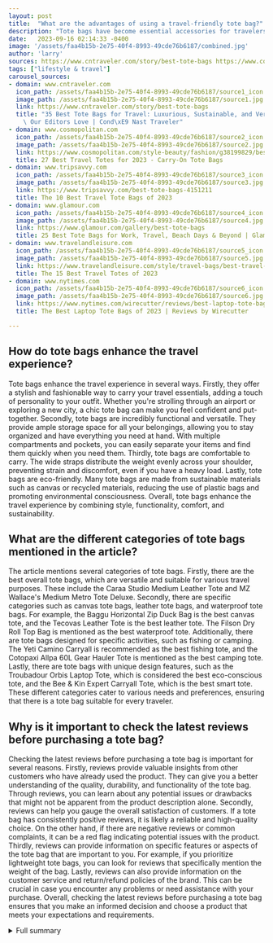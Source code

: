 ```yaml
---
layout: post
title:  "What are the advantages of using a travel-friendly tote bag?"
description: "Tote bags have become essential accessories for travelers, offering both style and functionality. Discover the advantages of using a travel-friendly tote and explore our comprehensive list of top picks for the best travel totes in 2023."
date:   2023-09-16 02:14:33 -0400
image: '/assets/faa4b15b-2e75-40f4-8993-49cde76b6187/combined.jpg'
author: 'larry'
sources: https://www.cntraveler.com/story/best-tote-bags https://www.cosmopolitan.com/style-beauty/fashion/g38199829/best-travel-totes/ https://www.tripsavvy.com/best-tote-bags-4151211 https://www.glamour.com/gallery/best-tote-bags https://www.travelandleisure.com/style/travel-bags/best-travel-tote-bags https://www.nytimes.com/wirecutter/reviews/best-laptop-tote-bags/
tags: ["lifestyle & travel"]
carousel_sources:
- domain: www.cntraveler.com
  icon_path: /assets/faa4b15b-2e75-40f4-8993-49cde76b6187/source1_icon.jpg
  image_path: /assets/faa4b15b-2e75-40f4-8993-49cde76b6187/source1.jpg
  link: https://www.cntraveler.com/story/best-tote-bags
  title: "35 Best Tote Bags for Travel: Luxurious, Sustainable, and Versatile Picks\
    \ Our Editors Love | Cond\xE9 Nast Traveler"
- domain: www.cosmopolitan.com
  icon_path: /assets/faa4b15b-2e75-40f4-8993-49cde76b6187/source2_icon.jpg
  image_path: /assets/faa4b15b-2e75-40f4-8993-49cde76b6187/source2.jpg
  link: https://www.cosmopolitan.com/style-beauty/fashion/g38199829/best-travel-totes/
  title: 27 Best Travel Totes for 2023 - Carry-On Tote Bags
- domain: www.tripsavvy.com
  icon_path: /assets/faa4b15b-2e75-40f4-8993-49cde76b6187/source3_icon.jpg
  image_path: /assets/faa4b15b-2e75-40f4-8993-49cde76b6187/source3.jpg
  link: https://www.tripsavvy.com/best-tote-bags-4151211
  title: The 10 Best Travel Tote Bags of 2023
- domain: www.glamour.com
  icon_path: /assets/faa4b15b-2e75-40f4-8993-49cde76b6187/source4_icon.jpg
  image_path: /assets/faa4b15b-2e75-40f4-8993-49cde76b6187/source4.jpg
  link: https://www.glamour.com/gallery/best-tote-bags
  title: 25 Best Tote Bags for Work, Travel, Beach Days & Beyond | Glamour
- domain: www.travelandleisure.com
  icon_path: /assets/faa4b15b-2e75-40f4-8993-49cde76b6187/source5_icon.jpg
  image_path: /assets/faa4b15b-2e75-40f4-8993-49cde76b6187/source5.jpg
  link: https://www.travelandleisure.com/style/travel-bags/best-travel-tote-bags
  title: The 15 Best Travel Totes of 2023
- domain: www.nytimes.com
  icon_path: /assets/faa4b15b-2e75-40f4-8993-49cde76b6187/source6_icon.jpg
  image_path: /assets/faa4b15b-2e75-40f4-8993-49cde76b6187/source6.jpg
  link: https://www.nytimes.com/wirecutter/reviews/best-laptop-tote-bags/
  title: The Best Laptop Tote Bags of 2023 | Reviews by Wirecutter

---
```


## How do tote bags enhance the travel experience?
Tote bags enhance the travel experience in several ways. Firstly, they offer a stylish and fashionable way to carry your travel essentials, adding a touch of personality to your outfit. Whether you're strolling through an airport or exploring a new city, a chic tote bag can make you feel confident and put-together. Secondly, tote bags are incredibly functional and versatile. They provide ample storage space for all your belongings, allowing you to stay organized and have everything you need at hand. With multiple compartments and pockets, you can easily separate your items and find them quickly when you need them. Thirdly, tote bags are comfortable to carry. The wide straps distribute the weight evenly across your shoulder, preventing strain and discomfort, even if you have a heavy load. Lastly, tote bags are eco-friendly. Many tote bags are made from sustainable materials such as canvas or recycled materials, reducing the use of plastic bags and promoting environmental consciousness. Overall, tote bags enhance the travel experience by combining style, functionality, comfort, and sustainability.

## What are the different categories of tote bags mentioned in the article?
The article mentions several categories of tote bags. Firstly, there are the best overall tote bags, which are versatile and suitable for various travel purposes. These include the Caraa Studio Medium Leather Tote and MZ Wallace's Medium Metro Tote Deluxe. Secondly, there are specific categories such as canvas tote bags, leather tote bags, and waterproof tote bags. For example, the Baggu Horizontal Zip Duck Bag is the best canvas tote, and the Tecovas Leather Tote is the best leather tote. The Filson Dry Roll Top Bag is mentioned as the best waterproof tote. Additionally, there are tote bags designed for specific activities, such as fishing or camping. The Yeti Camino Carryall is recommended as the best fishing tote, and the Cotopaxi Allpa 60L Gear Hauler Tote is mentioned as the best camping tote. Lastly, there are tote bags with unique design features, such as the Troubadour Orbis Laptop Tote, which is considered the best eco-conscious tote, and the Bee & Kin Expert Carryall Tote, which is the best smart tote. These different categories cater to various needs and preferences, ensuring that there is a tote bag suitable for every traveler.

## Why is it important to check the latest reviews before purchasing a tote bag?
Checking the latest reviews before purchasing a tote bag is important for several reasons. Firstly, reviews provide valuable insights from other customers who have already used the product. They can give you a better understanding of the quality, durability, and functionality of the tote bag. Through reviews, you can learn about any potential issues or drawbacks that might not be apparent from the product description alone. Secondly, reviews can help you gauge the overall satisfaction of customers. If a tote bag has consistently positive reviews, it is likely a reliable and high-quality choice. On the other hand, if there are negative reviews or common complaints, it can be a red flag indicating potential issues with the product. Thirdly, reviews can provide information on specific features or aspects of the tote bag that are important to you. For example, if you prioritize lightweight tote bags, you can look for reviews that specifically mention the weight of the bag. Lastly, reviews can also provide information on the customer service and return/refund policies of the brand. This can be crucial in case you encounter any problems or need assistance with your purchase. Overall, checking the latest reviews before purchasing a tote bag ensures that you make an informed decision and choose a product that meets your expectations and requirements.



<details>
  <summary>Full summary</summary>
<p>Tote bags have become essential accessories for travelers. They offer both style and functionality, making them the perfect companion for any journey. Whether you're going on a business trip or a weekend getaway, having a reliable tote bag can make all the difference in organizing and storing your travel essentials. In this article, we will explore the advantages of using a travel-friendly tote and provide a comprehensive list of the top picks for the best travel totes in 2023.</p>
<p>Before we dive into the list, let's discuss why a travel tote is a must-have for every traveler. The context of the source articles provides valuable insights into different aspects of tote bags for travel.</p>
<p>The first article emphasizes the importance of a travel-friendly tote for organizing and storing travel essentials. It highlights the different styles and brands available in the market.</p>
<p>In another source article, the focus is on the selection of the best travel tote bags. It provides a detailed list of the top picks, including the best overall tote, the best budget option, and the best tote for business purposes.</p>
<p>While the previous sources give an overview of the best travel totes, another article takes a broader approach. It discusses the versatility of tote bags, their durability, and the wide range of materials they are made from. The article also mentions that tote bags are wardrobe essentials for various individuals, such as commuters, parents, students, and gym-goers.</p>
<p>Additionally, the article mentions that tote bags come in different colors and materials to suit different seasons and occasions. Extra-roomy styles are popular for beach days and weekend trips. It also mentions that Glamour has curated a list of spend-worthy tote bag designs.</p>
<p>Moving on to another source article, it provides an extensive list of recommended tote bags in various categories. Whether you're looking for the best overall tote, the best canvas tote, or the best leather tote, this article has got you covered.</p>
<p>Lastly, there's an article that dives into the features of a specific tote bag called The O.G. 2. It highlights the unique design elements, such as the wide, thick strap, thicker hardware, and longer strap. The article also mentions that The O.G. 2 offers versatility with its shorter handles for different carrying options.</p>
<p>With the information gathered from these sources, we can now create a comprehensive guide to the best tote bags for travel. Here are the top picks for the best travel totes in 2023:</p>
<ul>
<li>Caraa Studio Medium Leather Tote: Best Overall</li>
<li>Fit + Fresh Metro Tote: Best Budget</li>
<li>Carl Friedrik Anywhere Tote: Best for Business</li>
<li>This Belongs To_ Leather Weekender: Best Overnight</li>
<li>Filson Dry Roll Top Bag: Best Waterproof</li>
<li>Duluth Lifetime Leather Tote: Best for Commuting</li>
<li>Cotopaxi Allpa 60L Gear Hauler Tote: Best for Camping</li>
<li>Tecovas Leather Tote: Best Leather</li>
<li>Yeti Camino Carryall: Best Fishing</li>
<li>MZ Wallace's Medium Metro Tote Deluxe: Best Overall</li>
<li>Baggu Horizontal Zip Duck Bag: Best Canvas</li>
<li>Business &amp; Pleasure Co. Holiday Cooler Tote Bag: Best for the Beach</li>
<li>Milaner Classic Elena Woven Handbag: Best Leather</li>
<li>Troubadour Orbis Laptop Tote: Best Eco-conscious</li>
<li>Bee &amp; Kin The Expert Carryall Tote: Best Smart</li>
<li>Rains Rush Tote Bag: Best Waterproof</li>
<li>Longchamp Le Pliage Original Tote Bag: Best Folding</li>
<li>lululemon Clean Lines Tote Bag: Best Sporty</li>
<li>Beis The East To West Tote: Best for Work</li>
<li>Arden Cove Victoria Tote: Best Convertible Backpack</li>
<li>Carhartt Legacy East/West Tote: Most Durable</li>
<li>Cotopaxi Taal Convertible Tote: Best Lightweight</li>
<li>Marmot Slate Tote: Best for Outdoor Travel</li>
</ul>
<p>This comprehensive list caters to different preferences and needs. Whether you're looking for a durable leather tote, a versatile canvas tote, or a waterproof tote for outdoor adventures, there's an option for everyone.</p>
<p>In conclusion, having a travel-friendly tote is essential for organizing and storing travel essentials. With the wide range of options available, you can choose a tote bag that suits your style and needs. The top picks mentioned in this article are highly recommended for their quality, functionality, and style. Happy travels!</p>
<p>Please note: The information in this article is subject to change. It is always recommended to check the latest reviews and recommendations before purchasing a tote bag for travel.</p>
</details>
